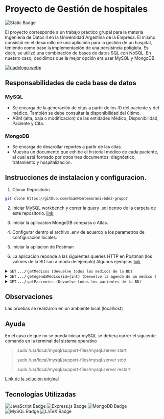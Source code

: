 # Proyecto de Gestión de hospitales

![Static Badge](https://img.shields.io/badge/Grupo-07-blue)

El proyecto corresponde a un trabajo práctico grupal para la materia Ingeniería de Datos II en la Universidad Argentina de la Empresa. El mismo consistió en el desarrollo de una aplicción para la gestión de un hospital, teniendo como base la implementación de una persistncia políglota. Es decir, se utilizó una combinación de bases de datos SQL con NoSQL. En nuetsro caso, decidimos que la mejor opción era usar MySQL y MongoDB.

[![uadelogo.webp](https://i.postimg.cc/gkfGW6Fc/uadelogo.webp)](https://postimg.cc/w7cC5Mjn)
## Responsabilidades de cada base de datos

### MySQL
- Se encarga de la generación de citas a partir de los ID del paciente y del médico. También se debe consultar la disponibilidad del último.
- ABM (alta, baja o modificacion) de las entidades Médico, Disponibilidad, Paciente y Cita.

### MongoDB
- Se encarga de desarollar reportes a partir de las citas.
- Muestra un documento que exhibe el historial médico de cada paciente, el cual está formado por otros tres documentos: diagnóstico, tratamiento y hospitalización.

 ## Instrucciones de instalacion y configuracion.

1. Clonar Repositorio   
 ```bash
 git clone https://github.com/GianMontemarani/bdd2-grupo7
```
2. Iniciar MySQL workbench y correr la query .sql dentro de la carpeta de este repositorio. [link](https://github.com/GianMontemarani/bdd2-grupo7/blob/master/Documentos/Creaci%C3%B3nTablas_y_StoredProcedures.sql)

3. Iniciar la aplicacion MongoDB compass o Atlas.
4. Configurar dentro el archivo .env de acuerdo a los parametros de configuracion locales.
5. Iniciar la apliacion de Postman
6. La aplicacion reponde a las siguientes queries HTTP en Postman (los valores de la BD son a modo de ejemplo) Algunos ejemplos.[link](https://github.com/GianMontemarani/bdd2-grupo7/blob/master/Documentos/In%26out_EndPoints.txt)

<details>
 <summary><code>GET</code> <code><b>.../</b></code> <code>getMedicos (Devuelve todos los medicos de la BD)</code></summary>

##### Parametros
Ninguno
##### Respuesta JSON
```bash
[
    [
        {
            "medico_id": 1,
            "nombre": "pepe",
            "apellido": "shnr",
            "especialidad": "traumatologo"
        },
        {
            "medico_id": 3,
            "nombre": "Juan",
            "apellido": "Perez",
            "especialidad": "Cardiología"
        },
        {
            "medico_id": 4,
            "nombre": "María",
            "apellido": "Lopez",
            "especialidad": "Neurología"
        },
        {
            "medico_id": 5,
            "nombre": "Pedro",
            "apellido": "Gomez",
            "especialidad": "Pediatría"
        },
        {
            "medico_id": 6,
            "nombre": "Ana",
            "apellido": "Martinez",
            "especialidad": "Dermatología"
        },
        {
            "medico_id": 7,
            "nombre": "Luis",
            "apellido": "Garcia",
            "especialidad": "Oftalmología"
        },
        {
            "medico_id": 8,
            "nombre": "Sofia",
            "apellido": "Rodriguez",
            "especialidad": "Ginecología"
        },
        {
            "medico_id": 9,
            "nombre": "Carlos",
            "apellido": "Hernandez",
            "especialidad": "Psiquiatría"
        },
        {
            "medico_id": 10,
            "nombre": "Laura",
            "apellido": "Jimenez",
            "especialidad": "Ortopedia"
        },
        {
            "medico_id": 11,
            "nombre": "Miguel",
            "apellido": "Fernandez",
            "especialidad": "Endocrinología"
        },
        {
            "medico_id": 12,
            "nombre": "Julia",
            "apellido": "Torres",
            "especialidad": "Oncología"
        }
    ],
    {
        "fieldCount": 0,
        "affectedRows": 0,
        "insertId": 0,
        "info": "",
        "serverStatus": 34,
        "warningStatus": 0,
        "changedRows": 0
    }
]
```
</details>

<details>
 <summary><code>GET</code> <code><b>.../</b></code> <code>getAgendaMedico?id={int} (Devuelve la agenda de un medico )</code></summary>

##### Parametros
id int;
##### Respuesta JSON
```bash
[
    [
        {
            "cita_id": 11,
            "medico_id": 1,
            "paciente_id": 1,
            "estado": "Programado",
            "fecha": "2024-07-01T03:00:00.000Z",
            "comentario": "Traer estudios previos"
        }
    ],
    {
        "fieldCount": 0,
        "affectedRows": 0,
        "insertId": 0,
        "info": "",
        "serverStatus": 2,
        "warningStatus": 0,
        "changedRows": 0
    }
]
```

</details>




</details>

<details>
 <summary><code>GET</code> <code><b>.../</b></code> <code>getPacientes (Devuelve todos los pacientes de la BD)</code></summary>

##### Parametros
Ninguno
##### Respuesta JSON
```bash
[
    [
        {
            "paciente_id": 1,
            "nombre": "Carlos",
            "apellido": "Morales",
            "edad": 45,
            "telefono": "555-1234",
            "contacto_emergencia": "Ana Morales"
        },
        {
            "paciente_id": 2,
            "nombre": "Lucia",
            "apellido": "Sanchez",
            "edad": 34,
            "telefono": "555-5678",
            "contacto_emergencia": "Pedro Sanchez"
        },
        {
            "paciente_id": 3,
            "nombre": "Raul",
            "apellido": "Mendoza",
            "edad": 29,
            "telefono": "555-8765",
            "contacto_emergencia": "Sara Mendoza"
        },
        {
            "paciente_id": 4,
            "nombre": "Marta",
            "apellido": "Vega",
            "edad": 53,
            "telefono": "555-4321",
            "contacto_emergencia": "Luis Vega"
        },
        {
            "paciente_id": 5,
            "nombre": "Juan",
            "apellido": "Nunez",
            "edad": 22,
            "telefono": "555-2345",
            "contacto_emergencia": "Laura Nunez"
        },
        {
            "paciente_id": 6,
            "nombre": "Ana",
            "apellido": "Ruiz",
            "edad": 37,
            "telefono": "555-6789",
            "contacto_emergencia": "Carlos Ruiz"
        },
        {
            "paciente_id": 7,
            "nombre": "Pedro",
            "apellido": "Ponce",
            "edad": 41,
            "telefono": "555-9876",
            "contacto_emergencia": "Maria Ponce"
        },
        {
            "paciente_id": 8,
            "nombre": "Laura",
            "apellido": "Castro",
            "edad": 26,
            "telefono": "555-3456",
            "contacto_emergencia": "Miguel Castro"
        },
        {
            "paciente_id": 9,
            "nombre": "Jose",
            "apellido": "Ortega",
            "edad": 55,
            "telefono": "555-5432",
            "contacto_emergencia": "Marta Ortega"
        },
        {
            "paciente_id": 10,
            "nombre": "Elena",
            "apellido": "Diaz",
            "edad": 33,
            "telefono": "555-8767",
            "contacto_emergencia": "Juan Diaz"
        }
    ],
    {
        "fieldCount": 0,
        "affectedRows": 0,
        "insertId": 0,
        "info": "",
        "serverStatus": 34,
        "warningStatus": 0,
        "changedRows": 0
    }
]
```

</details>


## Observaciones
Las pruebas se realizaron en un ambiente local (localhost)

## Ayuda
En el caso de que no se pueda iniciar mySQL se debera correr el siguiente comando en la terminal del sistema operativo
> sudo /usr/local/mysql/support-files/mysql.server start
> 
> sudo /usr/local/mysql/support-files/mysql.server stop
> 
> sudo /usr/local/mysql/support-files/mysql.server restart
> 

[Link de la solucion original](https://stackoverflow.com/questions/41995912/macos-cant-start-mysql-server "Link de la solucion original")

## Tecnologías Utilizadas

![JavaScript Badge](https://img.shields.io/badge/JavaScript-F7DF1E?logo=javascript&logoColor=white)
 ![Express.js Badge](https://img.shields.io/badge/Express.js-000000?logo=express&logoColor=white)
 ![MongoDB Badge](https://img.shields.io/badge/MongoDB-47A248?logo=mongodb&logoColor=white)
 ![MySQL Badge](https://img.shields.io/badge/MySQL-4479A1?logo=mysql&logoColor=white)
 ![LaTeX Badge](https://img.shields.io/badge/LaTeX-008080?logo=latex&logoColor=white)



